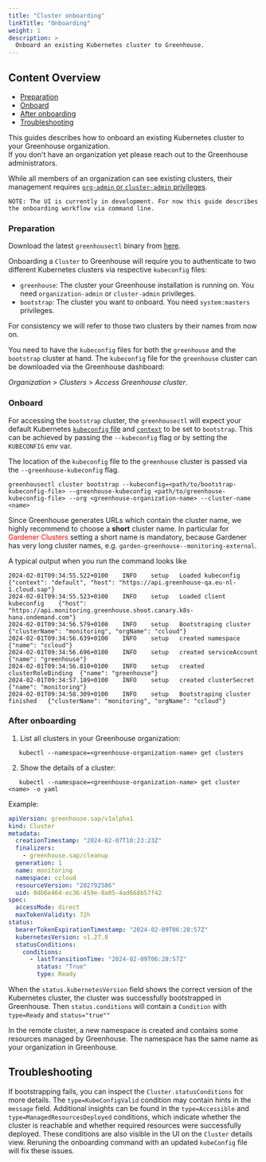 ```yaml
---
title: "Cluster onboarding"
linkTitle: "Onboarding"
weight: 1
description: >
  Onboard an existing Kubernetes cluster to Greenhouse.
---
```


## Content Overview

- [Preparation](#preparation)
- [Onboard](#onboard)
- [After onboarding](#after-onboarding)
- [Troubleshooting](#troubleshooting)

This guides describes how to onboard an existing Kubernetes cluster to your Greenhouse organization.  
If you don't have an organization yet please reach out to the Greenhouse administrators.

While all members of an organization can see existing clusters, their management requires [`org-admin` or `cluster-admin` privileges](./../../getting-started/core-concepts/organizations.md).

```
NOTE: The UI is currently in development. For now this guide describes the onboarding workflow via command line.
```

### Preparation

Download the latest `greenhousectl` binary from [here](https://github.com/cloudoperators/greenhouse/releases).

Onboarding a `Cluster` to Greenhouse will require you to authenticate to two different Kubernetes clusters via respective `kubeconfig` files:

- `greenhouse`: The cluster your Greenhouse installation is running on. You need `organization-admin` or `cluster-admin` privileges.
- `bootstrap`: The cluster you want to onboard. You need `system:masters` privileges.

For consistency we will refer to those two clusters by their names from now on.

You need to have the `kubeconfig` files for both the `greenhouse` and the `bootstrap` cluster at hand. The `kubeconfig` file for the `greenhouse` cluster can be downloaded via the Greenhouse dashboard:

_Organization_ > _Clusters_ > _Access Greenhouse cluster_.

### Onboard

For accessing the `bootstrap` cluster, the `greenhousectl` will expect your default Kubernetes [`kubeconfig` file](https://kubernetes.io/docs/concepts/configuration/organize-cluster-access-kubeconfig/) and [`context`](https://kubernetes.io/docs/reference/kubectl/generated/kubectl_config/kubectl_config_use-context/) to be set to `bootstrap`. This can be achieved by passing the `--kubeconfig` flag or by setting the `KUBECONFIG` env var.

The location of the `kubeconfig` file to the `greenhouse` cluster is passed via the `--greenhouse-kubeconfig` flag.

```commandline
greenhousectl cluster bootstrap --kubeconfig=<path/to/bootstrap-kubeconfig-file> --greenhouse-kubeconfig <path/to/greenhouse-kubeconfig-file> --org <greenhouse-organization-name> --cluster-name <name>
```

Since Greenhouse generates URLs which contain the cluster name, we highly recommend to choose a **short** cluster name.
In particular for <span style="color:red">Gardener Clusters</span> setting a short name is mandatory, because Gardener has very long cluster names, e.g. `garden-greenhouse--monitoring-external`.

A typical output when you run the command looks like

```commandline
2024-02-01T09:34:55.522+0100	INFO	setup	Loaded kubeconfig	{"context": "default", "host": "https://api.greenhouse-qa.eu-nl-1.cloud.sap"}
2024-02-01T09:34:55.523+0100	INFO	setup	Loaded client kubeconfig	{"host": "https://api.monitoring.greenhouse.shoot.canary.k8s-hana.ondemand.com"}
2024-02-01T09:34:56.579+0100	INFO	setup	Bootstraping cluster	{"clusterName": "monitoring", "orgName": "ccloud"}
2024-02-01T09:34:56.639+0100	INFO	setup	created namespace	{"name": "ccloud"}
2024-02-01T09:34:56.696+0100	INFO	setup	created serviceAccount	{"name": "greenhouse"}
2024-02-01T09:34:56.810+0100	INFO	setup	created clusterRoleBinding	{"name": "greenhouse"}
2024-02-01T09:34:57.189+0100	INFO	setup	created clusterSecret	{"name": "monitoring"}
2024-02-01T09:34:58.309+0100	INFO	setup	Bootstraping cluster finished	{"clusterName": "monitoring", "orgName": "ccloud"}
```

### After onboarding

1. List all clusters in your Greenhouse organization:

```
   kubectl --namespace=<greenhouse-organization-name> get clusters
```

2. Show the details of a cluster:

```
   kubectl --namespace=<greenhouse-organization-name> get cluster <name> -o yaml
```

Example:

```yaml
apiVersion: greenhouse.sap/v1alpha1
kind: Cluster
metadata:
  creationTimestamp: "2024-02-07T10:23:23Z"
  finalizers:
    - greenhouse.sap/cleanup
  generation: 1
  name: monitoring
  namespace: ccloud
  resourceVersion: "282792586"
  uid: 0db6e464-ec36-459e-8a05-4ad668b57f42
spec:
  accessMode: direct
  maxTokenValidity: 72h
status:
  bearerTokenExpirationTimestamp: "2024-02-09T06:28:57Z"
  kubernetesVersion: v1.27.8
  statusConditions:
    conditions:
      - lastTransitionTime: "2024-02-09T06:28:57Z"
        status: "True"
        type: Ready
```

When the `status.kubernetesVersion` field shows the correct version of the Kubernetes cluster, the cluster was successfully bootstrapped in Greenhouse.
Then `status.conditions` will contain a `Condition` with `type=Ready` and `status="true""`

In the remote cluster, a new namespace is created and contains some resources managed by Greenhouse.
The namespace has the same name as your organization in Greenhouse.

## Troubleshooting

If bootstrapping fails, you can inspect the `Cluster.statusConditions` for more details. The `type=KubeConfigValid` condition may contain hints in the `message` field. Additional insights can be found in the `type=Accessible` and `type=ManagedResourcesDeployed` conditions, which indicate whether the cluster is reachable and whether required resources were successfully deployed. These conditions are also visible in the UI on the `Cluster` details view.
Reruning the onboarding command with an updated `kubeConfig` file will fix these issues.
